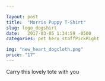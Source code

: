 ```yaml
---

layout: post
title:  "Morris Puppy T-Shirt"
slug: logo_dogshirt
date:   2017-03-05 1:34:59 -0500
categories: pet hero staffPickRight

img: "new_heart_dogcloth.png"
price: "17"
---
```

Carry this lovely tote with you

